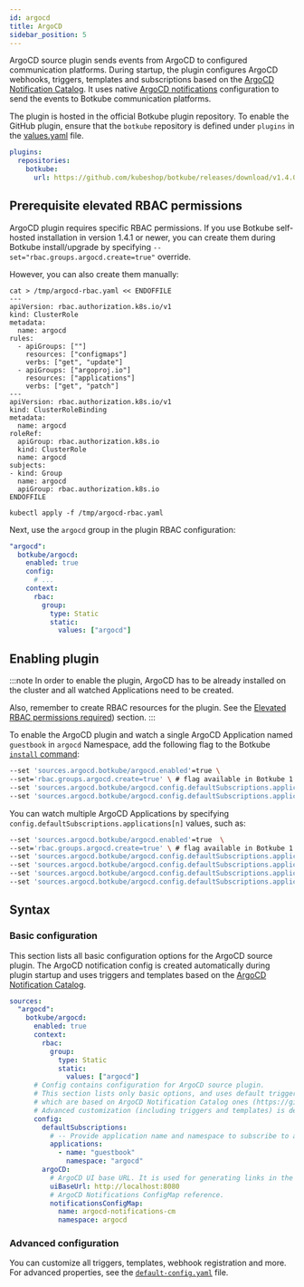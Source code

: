 ```yaml
---
id: argocd
title: ArgoCD
sidebar_position: 5
---
```


ArgoCD source plugin sends events from ArgoCD to configured communication platforms. During startup, the plugin configures ArgoCD webhooks, triggers, templates and subscriptions based on the [ArgoCD Notification Catalog](https://argo-cd.readthedocs.io/en/stable/operator-manual/notifications/catalog/).
It uses native [ArgoCD notifications](https://argo-cd.readthedocs.io/en/stable/operator-manual/notifications/triggers/) configuration to send the events to Botkube communication platforms.

The plugin is hosted in the official Botkube plugin repository. To enable the GitHub plugin, ensure that the `botkube` repository is defined under `plugins` in the [values.yaml](https://github.com/kubeshop/botkube/blob/main/helm/botkube/values.yaml) file.

```yaml
plugins:
  repositories:
    botkube:
      url: https://github.com/kubeshop/botkube/releases/download/v1.4.0/plugins-index.yaml
```

## Prerequisite elevated RBAC permissions

ArgoCD plugin requires specific RBAC permissions. If you use Botkube self-hosted installation in version 1.4.1 or newer, you can create them during Botkube install/upgrade by specifying `--set="rbac.groups.argocd.create=true"` override.

However, you can also create them manually:

```shell
cat > /tmp/argocd-rbac.yaml << ENDOFFILE
---
apiVersion: rbac.authorization.k8s.io/v1
kind: ClusterRole
metadata:
  name: argocd
rules:
  - apiGroups: [""]
    resources: ["configmaps"]
    verbs: ["get", "update"]
  - apiGroups: ["argoproj.io"]
    resources: ["applications"]
    verbs: ["get", "patch"]
---
apiVersion: rbac.authorization.k8s.io/v1
kind: ClusterRoleBinding
metadata:
  name: argocd
roleRef:
  apiGroup: rbac.authorization.k8s.io
  kind: ClusterRole
  name: argocd
subjects:
- kind: Group
  name: argocd
  apiGroup: rbac.authorization.k8s.io
ENDOFFILE

kubectl apply -f /tmp/argocd-rbac.yaml
```

Next, use the `argocd` group in the plugin RBAC configuration:

```yaml
"argocd":
  botkube/argocd:
    enabled: true
    config:
      # ...
    context:
      rbac:
        group:
          type: Static
          static:
            values: ["argocd"]
```

## Enabling plugin

:::note
In order to enable the plugin, ArgoCD has to be already installed on the cluster and all watched Applications need to be created.

Also, remember to create RBAC resources for the plugin. See the [Elevated RBAC permissions required](#elevated-rbac-permissions-required)) section.
:::

To enable the ArgoCD plugin and watch a single ArgoCD Application named `guestbook` in `argocd` Namespace, add the following flag to the Botkube [`install` command](../../cli/commands/botkube_install.md):

```sh
--set 'sources.argocd.botkube/argocd.enabled'=true \
--set='rbac.groups.argocd.create=true' \ # flag available in Botkube 1.4.1+
--set 'sources.argocd.botkube/argocd.config.defaultSubscriptions.applications[0].name'=guestbook \
--set 'sources.argocd.botkube/argocd.config.defaultSubscriptions.applications[0].namespace'=argocd
```

You can watch multiple ArgoCD Applications by specifying `config.defaultSubscriptions.applications[n]` values, such as:

```sh
--set 'sources.argocd.botkube/argocd.enabled'=true  \
--set='rbac.groups.argocd.create=true' \ # flag available in Botkube 1.4.1+
--set 'sources.argocd.botkube/argocd.config.defaultSubscriptions.applications[0].name'=first-app \
--set 'sources.argocd.botkube/argocd.config.defaultSubscriptions.applications[0].namespace'=first-app-ns \
--set 'sources.argocd.botkube/argocd.config.defaultSubscriptions.applications[1].name'=second-app \
--set 'sources.argocd.botkube/argocd.config.defaultSubscriptions.applications[1].namespace'=second-app-ns
```

## Syntax

### Basic configuration

This section lists all basic configuration options for the ArgoCD source plugin. The ArgoCD notification config is created automatically during plugin startup and uses triggers and templates based on the [ArgoCD Notification Catalog](https://argo-cd.readthedocs.io/en/stable/operator-manual/notifications/catalog/).

```yaml
sources:
  "argocd":
    botkube/argocd:
      enabled: true
      context:
        rbac:
          group:
            type: Static
            static:
              values: ["argocd"]
      # Config contains configuration for ArgoCD source plugin.
      # This section lists only basic options, and uses default triggers and templates
      # which are based on ArgoCD Notification Catalog ones (https://github.com/argoproj/argo-cd/blob/master/notifications_catalog/install.yaml).
      # Advanced customization (including triggers and templates) is described in the documentation.
      config:
        defaultSubscriptions:
          # -- Provide application name and namespace to subscribe to all events for a given application.
          applications:
            - name: "guestbook"
              namespace: "argocd"
        argoCD:
          # ArgoCD UI base URL. It is used for generating links in the incoming events.
          uiBaseUrl: http://localhost:8080
          # ArgoCD Notifications ConfigMap reference.
          notificationsConfigMap:
            name: argocd-notifications-cm
            namespace: argocd
```

### Advanced configuration

You can customize all triggers, templates, webhook registration and more. For advanced properties, see the [`default-config.yaml`](https://github.com/kubeshop/botkube/blob/main/internal/source/argocd/default-config.yaml) file.
